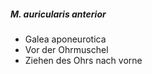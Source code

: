 ---
---
##### M. auricularis anterior
*   Galea aponeurotica
*   Vor der Ohrmuschel
*   Ziehen des Ohrs nach vorne
